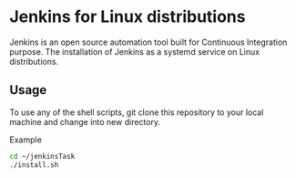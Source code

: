 # Jenkins for Linux distributions
Jenkins is an open source automation tool built for Continuous Integration purpose. The installation of Jenkins as a systemd service on Linux distributions.
## Usage
To use any of the shell scripts, git clone this repository to your local machine and change into new directory.

Example
```bash
cd ~/jenkinsTask
./install.sh
```


